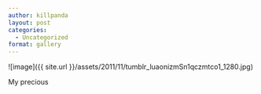 ```yaml
---
author: killpanda
layout: post
categories:
  - Uncategorized
format: gallery
---
```

![image]({{ site.url }}/assets/2011/11/tumblr_luaonizmSn1qczmtco1_1280.jpg)

My precious
